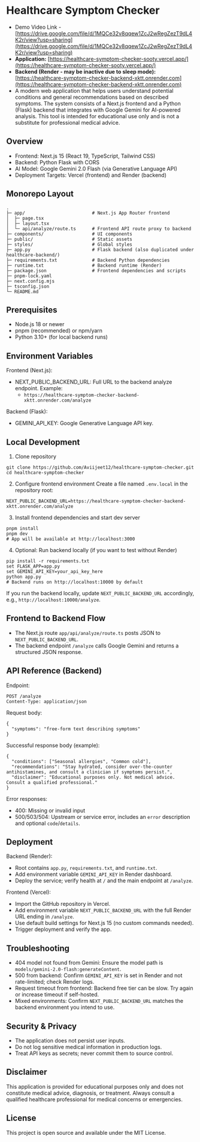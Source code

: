 Healthcare Symptom Checker
================================================

- Demo Video Link - [https://drive.google.com/file/d/1MQCe32v8qqew1ZcJ2wRegZezT9dL4K2r/view?usp=sharing](https://drive.google.com/file/d/1MQCe32v8qqew1ZcJ2wRegZezT9dL4K2r/view?usp=sharing)
- **Application:** [https://healthcare-symptom-checker-sooty.vercel.app/](https://healthcare-symptom-checker-sooty.vercel.app/)
- **Backend (Render - may be inactive due to sleep mode):** [https://healthcare-symptom-checker-backend-xktt.onrender.com](https://healthcare-symptom-checker-backend-xktt.onrender.com)
- A modern web application that helps users understand potential conditions and general recommendations based on described symptoms. The system consists of a Next.js frontend and a Python (Flask) backend that integrates with Google Gemini for AI-powered analysis. This tool is intended for educational use only and is not a substitute for professional medical advice.


Overview
------------------------------------------------
- Frontend: Next.js 15 (React 19, TypeScript, Tailwind CSS)
- Backend: Python Flask with CORS
- AI Model: Google Gemini 2.0 Flash (via Generative Language API)
- Deployment Targets: Vercel (frontend) and Render (backend)


Monorepo Layout
------------------------------------------------

```
.
├─ app/                         # Next.js App Router frontend
│  ├─ page.tsx
│  ├─ layout.tsx
│  └─ api/analyze/route.ts      # Frontend API route proxy to backend
├─ components/                  # UI components
├─ public/                      # Static assets
├─ styles/                      # Global styles
├─ app.py                       # Flask backend (also duplicated under healthcare-backend/)
├─ requirements.txt             # Backend Python dependencies
├─ runtime.txt                  # Backend runtime (Render)
├─ package.json                 # Frontend dependencies and scripts
├─ pnpm-lock.yaml
├─ next.config.mjs
├─ tsconfig.json
└─ README.md
```


Prerequisites
------------------------------------------------
- Node.js 18 or newer
- pnpm (recommended) or npm/yarn
- Python 3.10+ (for local backend runs)


Environment Variables
------------------------------------------------

Frontend (Next.js):
- NEXT_PUBLIC_BACKEND_URL: Full URL to the backend analyze endpoint. Example:
  - `https://healthcare-symptom-checker-backend-xktt.onrender.com/analyze`

Backend (Flask):
- GEMINI_API_KEY: Google Generative Language API key.


Local Development
------------------------------------------------

1) Clone repository
```
git clone https://github.com/Aviijeet12/healthcare-symptom-checker.git
cd healthcare-symptom-checker
```

2) Configure frontend environment
Create a file named `.env.local` in the repository root:
```
NEXT_PUBLIC_BACKEND_URL=https://healthcare-symptom-checker-backend-xktt.onrender.com/analyze
```

3) Install frontend dependencies and start dev server
```
pnpm install
pnpm dev
# App will be available at http://localhost:3000
```

4) Optional: Run backend locally (if you want to test without Render)
```
pip install -r requirements.txt
set FLASK_APP=app.py
set GEMINI_API_KEY=your_api_key_here
python app.py
# Backend runs on http://localhost:10000 by default
```
If you run the backend locally, update `NEXT_PUBLIC_BACKEND_URL` accordingly, e.g., `http://localhost:10000/analyze`.


Frontend to Backend Flow
------------------------------------------------
- The Next.js route `app/api/analyze/route.ts` posts JSON to `NEXT_PUBLIC_BACKEND_URL`.
- The backend endpoint `/analyze` calls Google Gemini and returns a structured JSON response.


API Reference (Backend)
------------------------------------------------
Endpoint:
```
POST /analyze
Content-Type: application/json
```

Request body:
```
{
  "symptoms": "free-form text describing symptoms"
}
```

Successful response body (example):
```
{
  "conditions": ["Seasonal allergies", "Common cold"],
  "recommendations": "Stay hydrated, consider over-the-counter antihistamines, and consult a clinician if symptoms persist.",
  "disclaimer": "Educational purposes only. Not medical advice. Consult a qualified professional."
}
```

Error responses:
- 400: Missing or invalid input
- 500/503/504: Upstream or service error, includes an `error` description and optional `code`/`details`.


Deployment
------------------------------------------------

Backend (Render):
- Root contains `app.py`, `requirements.txt`, and `runtime.txt`.
- Add environment variable `GEMINI_API_KEY` in Render dashboard.
- Deploy the service; verify health at `/` and the main endpoint at `/analyze`.

Frontend (Vercel):
- Import the GitHub repository in Vercel.
- Add environment variable `NEXT_PUBLIC_BACKEND_URL` with the full Render URL ending in `/analyze`.
- Use default build settings for Next.js 15 (no custom commands needed).
- Trigger deployment and verify the app.


Troubleshooting
------------------------------------------------
- 404 model not found from Gemini: Ensure the model path is `models/gemini-2.0-flash:generateContent`.
- 500 from backend: Confirm `GEMINI_API_KEY` is set in Render and not rate-limited; check Render logs.
- Request timeout from frontend: Backend free tier can be slow. Try again or increase timeout if self-hosted.
- Mixed environments: Confirm `NEXT_PUBLIC_BACKEND_URL` matches the backend environment you intend to use.


Security & Privacy
------------------------------------------------
- The application does not persist user inputs.
- Do not log sensitive medical information in production logs.
- Treat API keys as secrets; never commit them to source control.


Disclaimer
------------------------------------------------
This application is provided for educational purposes only and does not constitute medical advice, diagnosis, or treatment. Always consult a qualified healthcare professional for medical concerns or emergencies.


License
------------------------------------------------
This project is open source and available under the MIT License.
